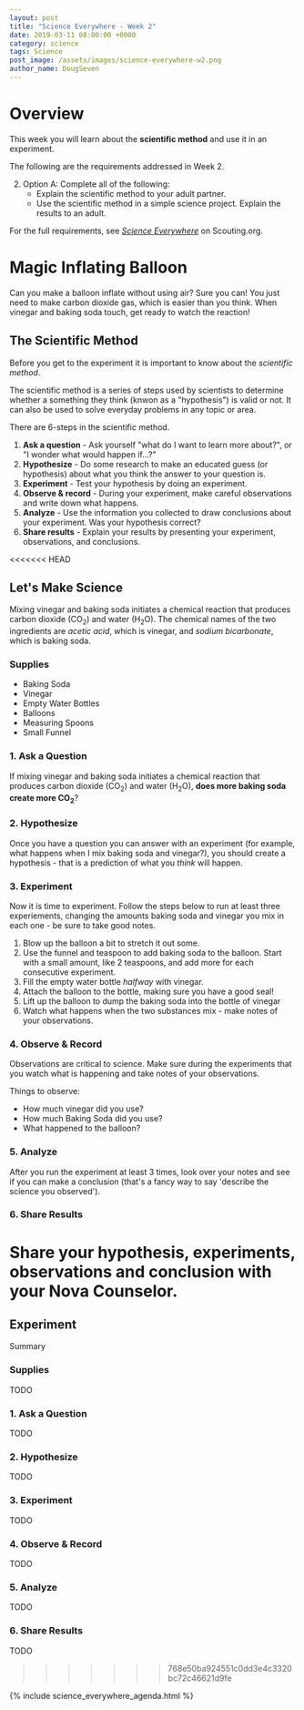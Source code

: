 ```yaml
---
layout: post
title: "Science Everywhere - Week 2"
date: 2019-03-11 08:00:00 +0000
category: science
tags: Science
post_image: /assets/images/science-everywhere-w2.png
author_name: DougSeven
---
```

# Overview
This week you will learn about the **scientific method** and use it in an experiment. 

The following are the requirements addressed in Week 2.

2. Option A: Complete all of the following:
    * Explain the scientific method to your adult partner.
    * Use the scientific method in a simple science project. Explain the results to an adult.

For the full requirements, see *[Science Everywhere](https://www.scouting.org/stem-nova-awards/awards/cub-scout/science-everywhere/)* on Scouting.org. 

# Magic Inflating Balloon
Can you make a balloon inflate without using air? Sure you can! You just need to make carbon dioxide gas, which is easier than you think. When vinegar and baking soda touch, get ready to watch the reaction!

## The Scientific Method
Before you get to the experiment it is important to know about the *scientific method*. 

The scientific method is a series of steps used by scientists to determine whether a something they think (knwon as a "hypothesis") is valid or not. It can also be used to solve everyday problems in any topic or area.

There are 6-steps in the scientific method.

1. **Ask a question** - Ask yourself "what do I want to learn more about?", or "I wonder what would happen if...?"
2. **Hypothesize** - Do some research to make an educated guess (or hypothesis) about what you think the answer to your question is.
3. **Experiment** - Test your hypothesis by doing an experiment. 
4. **Observe & record** - During your experiment, make careful observations and write down what happens.
5. **Analyze** - Use the information you collected to draw conclusions about your experiment. Was your hypothesis correct?
6. **Share results** - Explain your results by presenting your experiment, observations, and conclusions. 


<<<<<<< HEAD
## Let's Make Science
Mixing vinegar and baking soda initiates a chemical reaction that produces carbon dioxide (CO<sub>2</sub>) and water (H<sub>2</sub>O). The chemical names of the two ingredients are *acetic acid*, which is vinegar, and *sodium bicarbonate*, which is baking soda.

### Supplies
- Baking Soda
- Vinegar
- Empty Water Bottles
- Balloons
- Measuring Spoons
- Small Funnel

### 1. Ask a Question
If mixing vinegar and baking soda initiates a chemical reaction that produces carbon dioxide (CO<sub>2</sub>) and water (H<sub>2</sub>O), **does more baking soda create more CO<sub>2</sub>**?

### 2. Hypothesize

Once you have a question you can answer with an experiment (for example, what happens when I mix baking soda and vinegar?), you should create a hypothesis - that is a prediction of what you *think* will happen. 

### 3. Experiment

Now it is time to experiment. Follow the steps below to run at least three experiements, changing the amounts baking soda and vinegar you mix in each one - be sure to take good notes. 

1. Blow up the balloon a bit to stretch it out some.
2. Use the funnel and teaspoon to add baking soda to the balloon. Start with a small amount, like 2 teaspoons, and add more for each consecutive experiment.
3. Fill the empty water bottle *halfway* with vinegar.
4. Attach the balloon to the bottle, making sure you have a good seal!
5. Lift up the balloon to dump the baking soda into the bottle of vinegar
6. Watch what happens when the two substances mix - make notes of your observations.

### 4. Observe & Record

Observations are critical to science. Make sure during the experiments that you watch what is happening and take notes of your observations. 

Things to observe:
- How much vinegar did you use?
- How much Baking Soda did you use?
- What happened to the balloon?

### 5. Analyze

After you run the experiment at least 3 times, look over your notes and see if you can make a conclusion (that's a fancy way to say 'describe the science you observed').

### 6. Share Results

Share your hypothesis, experiments, observations and conclusion with your Nova Counselor.
=======
## Experiment

Summary

### Supplies

TODO

### 1. Ask a Question

TODO

### 2. Hypothesize

TODO

### 3. Experiment

TODO

### 4. Observe & Record

TODO

### 5. Analyze

TODO

### 6. Share Results

TODO
>>>>>>> 768e50ba924551c0dd3e4c3320bc72c46621d9fe

{% include science_everywhere_agenda.html %}